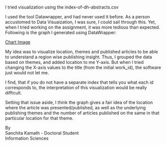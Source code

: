 I tried visualization using the index-of-dh-abstracts.csv <br>

I used the tool Datawrapper, and had never used it before. As a person accustomed to Data Visuaization, I was sure, I could sail through this. Yet, when I tried working on the assignment, it was more tedious than expected. Following is the graph I generated using DataWrapper:

[Chart Image ]([url](https://github.com/SK-143381/is578-intro-to-dh/blob/main/Visualization/Chart_Creation.png)) <br>

My idea was to visualize location, themes and published articles to be able to understand a region wise publishing insight. Thus, I grouped the data based on themes, and added location to me Y-axis. But when I tried changing the X-axis values to the title (from the initial work_id), the software just would not let me. <br>

I find, that if you do not have a separate index that tells you what each id corresponds to, the interpretation of this visualization would be really difficult. <br>

Setting that issue aside, I think the graph gives a fair idea of the location where the article was presented/published, as well as the underlying publishing themes and the number of articles published on the same in that particular location for that theme.

By <br>
Sanchita Kamath - Doctoral Student <br>
Information Sciences
